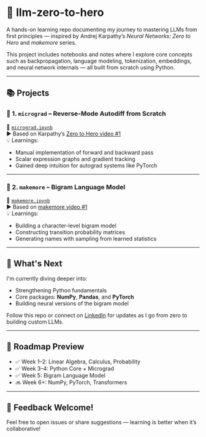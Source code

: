 # 🧠 llm-zero-to-hero
A hands-on learning repo documenting my journey to mastering LLMs from first principles — inspired by Andrej Karpathy’s *Neural Networks: Zero to Hero* and *makemore* series.

This project includes notebooks and notes where I explore core concepts such as backpropagation, language modeling, tokenization, embeddings, and neural network internals — all built from scratch using Python.

---

## 📚 Projects

### 🔹 1. `micrograd` – Reverse-Mode Autodiff from Scratch  
📄 [`micrograd.ipynb`](./micrograd.ipynb)  
▶️ Based on Karpathy’s [Zero to Hero video #1](https://www.youtube.com/watch?v=VMj-3S1tku0)  
💡 Learnings:
- Manual implementation of forward and backward pass
- Scalar expression graphs and gradient tracking
- Gained deep intuition for autograd systems like PyTorch

---

### 🔹 2. `makemore` – Bigram Language Model  
📄 [`makemore.ipynb`](./makemore.ipynb)  
▶️ Based on [makemore video #1](https://www.youtube.com/watch?v=PaCmpygFfXo)  
💡 Learnings:
- Building a character-level bigram model
- Constructing transition probability matrices
- Generating names with sampling from learned statistics

---

## 🔄 What's Next
I'm currently diving deeper into:
- Strengthening Python fundamentals
- Core packages: **NumPy**, **Pandas**, and **PyTorch**
- Building neural versions of the bigram model

Follow this repo or connect on [LinkedIn](https://www.linkedin.com/in/naveen-kumar-ba4a1215/) for updates as I go from zero to building custom LLMs.

---

## 🧭 Roadmap Preview
- ✅ Week 1–2: Linear Algebra, Calculus, Probability
- ✅ Week 3–4: Python Core + Micrograd
- ✅ Week 5: Bigram Language Model
- 🔜 Week 6+: NumPy, PyTorch, Transformers

---

## 💬 Feedback Welcome!
Feel free to open issues or share suggestions — learning is better when it’s collaborative!

